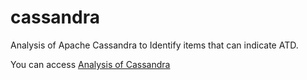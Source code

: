 # cassandra
Analysis of Apache Cassandra to Identify items that can indicate ATD.

You can access [Analysis of Cassandra](https://colab.research.google.com/drive/1vV2Yg41eZKj7Ws--B9lAHTeyh___m2mj?usp=sharing)
